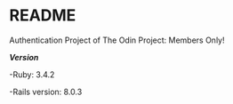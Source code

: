 # README

Authentication Project of The Odin Project:
Members Only!

**_Version_**

-Ruby: 3.4.2

-Rails version: 8.0.3

